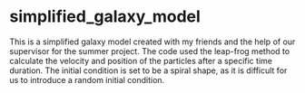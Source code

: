 # simplified_galaxy_model

This is a simplified galaxy model created with my friends and the help of our supervisor for the summer project.
The code used the leap-frog method to calculate the velocity and position of the particles after a specific time duration.
The initial condition is set to be a spiral shape, as it is difficult for us to introduce a random initial condition. 
